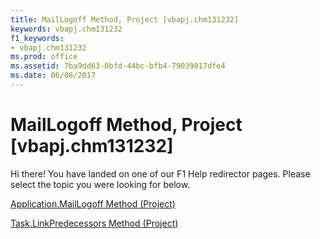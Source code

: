 ```yaml
---
title: MailLogoff Method, Project [vbapj.chm131232]
keywords: vbapj.chm131232
f1_keywords:
- vbapj.chm131232
ms.prod: office
ms.assetid: 7ba9dd63-0bfd-44bc-bfb4-79039817dfe4
ms.date: 06/08/2017
---
```



# MailLogoff Method, Project [vbapj.chm131232]

Hi there! You have landed on one of our F1 Help redirector pages. Please select the topic you were looking for below.

[Application.MailLogoff Method (Project)](http://msdn.microsoft.com/library/e8634331-404c-6e01-4ce9-2dac8dcf364c%28Office.15%29.aspx)

[Task.LinkPredecessors Method (Project)](http://msdn.microsoft.com/library/6aaf3dfc-3f8c-a7a7-9f7f-59bd1d5a50b3%28Office.15%29.aspx)


